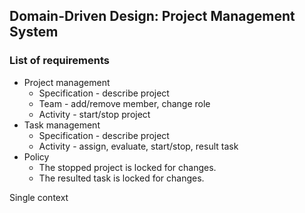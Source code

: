 ## Domain-Driven Design: Project Management System

### List of requirements

- Project management
    - Specification - describe project
    - Team - add/remove member, change role
    - Activity - start/stop project
- Task management
    - Specification - describe project
    - Activity - assign, evaluate, start/stop, result task
- Policy
    - The stopped project is locked for changes. 
    - The resulted task is locked for changes.

Single context